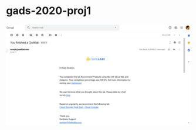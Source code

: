 # gads-2020-proj1


![Google Cloud Platform Big Data and Machine Learning Fundamentals Course: Lab 1](img/BigDataMLFund01.png)
